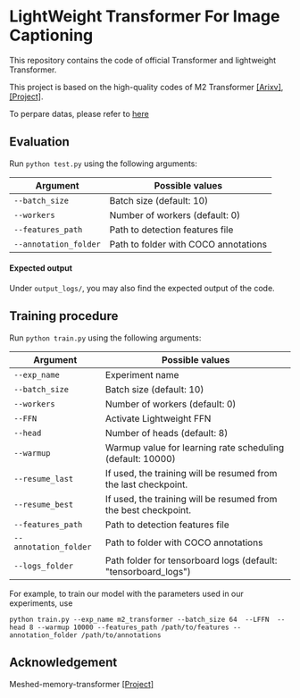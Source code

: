 #  LightWeight Transformer For Image Captioning
This repository contains the  code of official Transformer and lightweight Transformer.

This project is based on the high-quality codes of M2 Transformer [[Arixv]](https://arxiv.org/abs/1912.08226), [[Project]](https://github.com/aimagelab/meshed-memory-transformer).

To perpare datas, please refer to [here](https://github.com/aimagelab/meshed-memory-transformer) 

## Evaluation
Run `python test.py` using the following arguments:

| Argument | Possible values |
|------|------|
| `--batch_size` | Batch size (default: 10) |
| `--workers` | Number of workers (default: 0) |
| `--features_path` | Path to detection features file |
| `--annotation_folder` | Path to folder with COCO annotations |

#### Expected output
Under `output_logs/`, you may also find the expected output of the  code.

## Training procedure
Run `python train.py` using the following arguments:

| Argument | Possible values |
|------|------|
| `--exp_name` | Experiment name|
| `--batch_size` | Batch size (default: 10) |
| `--workers` | Number of workers (default: 0) |
| `--FFN` | Activate Lightweight FFN |
| `--head` | Number of heads (default: 8) |
| `--warmup` | Warmup value for learning rate scheduling (default: 10000) |
| `--resume_last` | If used, the training will be resumed from the last checkpoint. |
| `--resume_best` | If used, the training will be resumed from the best checkpoint. |
| `--features_path` | Path to detection features file |
| `--annotation_folder` | Path to folder with COCO annotations |
| `--logs_folder` | Path folder for tensorboard logs (default: "tensorboard_logs")|

For example, to train our model with the parameters used in our experiments, use
```
python train.py --exp_name m2_transformer --batch_size 64  --LFFN  --head 8 --warmup 10000 --features_path /path/to/features --annotation_folder /path/to/annotations
```
## Acknowledgement
Meshed-memory-transformer [[Project]](https://github.com/aimagelab/meshed-memory-transformer)
